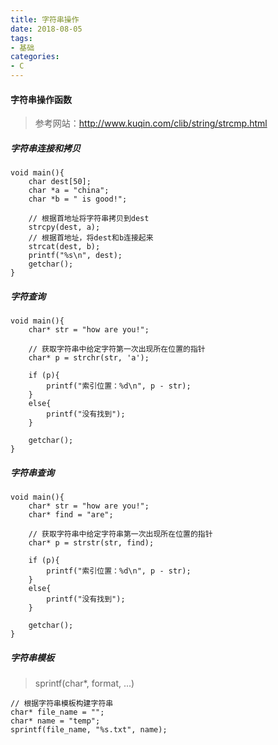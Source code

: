 ```yaml
---
title: 字符串操作
date: 2018-08-05
tags:
- 基础
categories:
- C
---
```

<!-- toc -->


#### 字符串操作函数

> 参考网站：http://www.kuqin.com/clib/string/strcmp.html
<!-- more -->

##### 字符串连接和拷贝

```
void main(){
	char dest[50];
	char *a = "china";
	char *b = " is good!";

	// 根据首地址将字符串拷贝到dest
	strcpy(dest, a);
	// 根据首地址，将dest和b连接起来
	strcat(dest, b);
	printf("%s\n", dest);
	getchar();
}
```

##### 字符查询

```
void main(){
	char* str = "how are you!";

	// 获取字符串中给定字符第一次出现所在位置的指针
	char* p = strchr(str, 'a');

	if (p){
		printf("索引位置：%d\n", p - str);
	}
	else{
		printf("没有找到");
	}

	getchar();
}
```

##### 字符串查询

```
void main(){
	char* str = "how are you!";
	char* find = "are";

	// 获取字符串中给定字符串第一次出现所在位置的指针
	char* p = strstr(str, find);

	if (p){
		printf("索引位置：%d\n", p - str);
	}
	else{
		printf("没有找到");
	}

	getchar();
}
```

##### 字符串模板

> sprintf(char*, format, ...)

```
// 根据字符串模板构建字符串
char* file_name = "";
char* name = "temp";
sprintf(file_name, "%s.txt", name);
```

